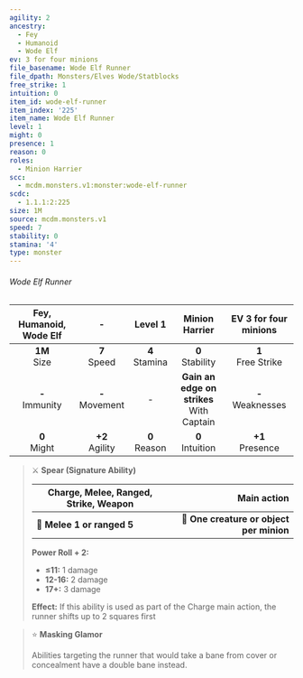 ```yaml
---
agility: 2
ancestry:
  - Fey
  - Humanoid
  - Wode Elf
ev: 3 for four minions
file_basename: Wode Elf Runner
file_dpath: Monsters/Elves Wode/Statblocks
free_strike: 1
intuition: 0
item_id: wode-elf-runner
item_index: '225'
item_name: Wode Elf Runner
level: 1
might: 0
presence: 1
reason: 0
roles:
  - Minion Harrier
scc:
  - mcdm.monsters.v1:monster:wode-elf-runner
scdc:
  - 1.1.1:2:225
size: 1M
source: mcdm.monsters.v1
speed: 7
stability: 0
stamina: '4'
type: monster
---
```


###### Wode Elf Runner

| Fey, Humanoid, Wode Elf |          -          |      Level 1       |                Minion Harrier                 | EV 3 for four minions  |
| :---------------------: | :-----------------: | :----------------: | :-------------------------------------------: | :--------------------: |
|    **1M**<br/> Size     |  **7**<br/> Speed   | **4**<br/> Stamina |             **0**<br/> Stability              | **1**<br/> Free Strike |
|   **-**<br/> Immunity   | **-**<br/> Movement |         -          | **Gain an edge on strikes**<br/> With Captain | **-**<br/> Weaknesses  |
|    **0**<br/> Might     | **+2**<br/> Agility | **0**<br/> Reason  |             **0**<br/> Intuition              |  **+1**<br/> Presence  |

> ⚔️ **Spear (Signature Ability)**
>
> | **Charge, Melee, Ranged, Strike, Weapon** |                          **Main action** |
> | ----------------------------------------- | ---------------------------------------: |
> | **📏 Melee 1 or ranged 5**                | **🎯 One creature or object per minion** |
>
> **Power Roll + 2:**
>
> - **≤11:** 1 damage
> - **12-16:** 2 damage
> - **17+:** 3 damage
>
> **Effect:** If this ability is used as part of the Charge main action, the runner shifts up to 2 squares first

> ⭐️ **Masking Glamor**
>
> Abilities targeting the runner that would take a bane from cover or concealment have a double bane instead.
